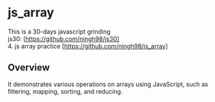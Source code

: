 # js_array

This is a 30-days javascript grinding  
js30: [https://github.com/ningh98/js30]   
4. js array practice [https://github.com/ningh98/js_array]

## Overview
 It demonstrates various operations on arrays using JavaScript, such as filtering, mapping, sorting, and reducing.
